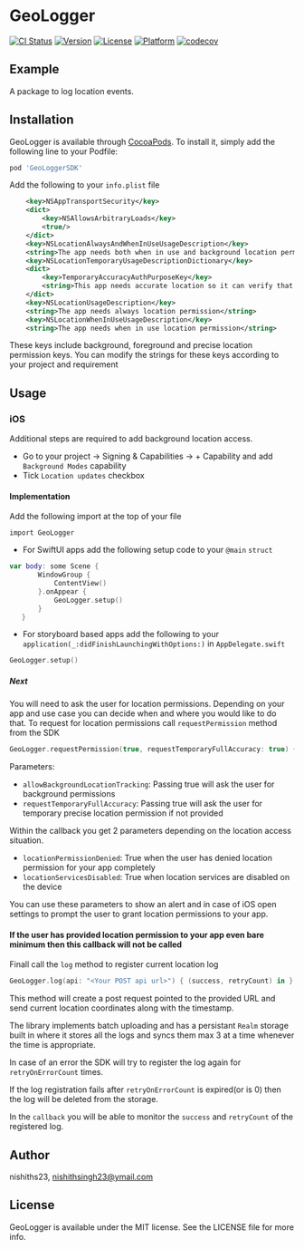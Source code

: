 # GeoLogger

[![CI Status](https://img.shields.io/travis/nishiths23/GeoLogger.svg?style=flat)](https://travis-ci.org/nishiths23/GeoLogger)
[![Version](https://img.shields.io/cocoapods/v/GeoLoggerSDK.svg?style=flat)](https://cocoapods.org/pods/GeoLoggerSDK)
[![License](https://img.shields.io/cocoapods/l/GeoLoggerSDK.svg?style=flat)](https://cocoapods.org/pods/GeoLoggerSDK)
[![Platform](https://img.shields.io/cocoapods/p/GeoLoggerSDK.svg?style=flat)](https://cocoapods.org/pods/GeoLoggerSDK) 
[![codecov](https://codecov.io/gh/nishiths23/GeoLogger/branch/main/graph/badge.svg?token=iBd7Q8C9W7)](https://codecov.io/gh/nishiths23/GeoLogger)


## Example


A package to log location events.

## Installation

GeoLogger is available through [CocoaPods](https://cocoapods.org). To install
it, simply add the following line to your Podfile:

```ruby
pod 'GeoLoggerSDK'
```

Add the following to your `info.plist` file

```xml
    <key>NSAppTransportSecurity</key>
    <dict>
        <key>NSAllowsArbitraryLoads</key>
        <true/>
    </dict>
    <key>NSLocationAlwaysAndWhenInUseUsageDescription</key>
    <string>The app needs both when in use and background location permission</string>
    <key>NSLocationTemporaryUsageDescriptionDictionary</key>
    <dict>
        <key>TemporaryAccuracyAuthPurposeKey</key>
        <string>This app needs accurate location so it can verify that you&apos;re in a supported region.</string>
    </dict>
    <key>NSLocationUsageDescription</key>
    <string>The app needs always location permission</string>
    <key>NSLocationWhenInUseUsageDescription</key>
    <string>The app needs when in use location permission</string>
```
These keys include background, foreground and precise location permission keys.
You can modify the strings for these keys according to your project and requirement

## Usage

### iOS

Additional steps are required to add background location access.

- Go to your project -> Signing & Capabilities -> + Capability and add `Background Modes` capability
- Tick `Location updates` checkbox

#### Implementation

 Add the following import at the top of your file
 
 `import GeoLogger`

 - For SwiftUI apps add the following setup code to your `@main` `struct`

 ```swift
 var body: some Scene {
        WindowGroup {
            ContentView()
        }.onAppear {
            GeoLogger.setup()
        }
    }
 ```

 - For storyboard based apps add the following to your `application(_:didFinishLaunchingWithOptions:)` in `AppDelegate.swift`

```swift
GeoLogger.setup()
```

##### Next

You will need to ask the user for location permissions. Depending on your app and use case you can decide when and where you would like to do that. To request for location permissions call `requestPermission` method from the SDK

```swift
GeoLogger.requestPermission(true, requestTemporaryFullAccuracy: true) { (locationPermissionDenied, locationServicesDisabled) in }
```
Parameters:
- `allowBackgroundLocationTracking`: Passing true will ask the user for background permissions
- `requestTemporaryFullAccuracy`: Passing true will ask the user for temporary precise location permission if not provided

Within the callback you get 2 parameters depending on the location access situation.

- `locationPermissionDenied`: True when the user has denied location permission for your app completely
- `locationServicesDisabled`: True when location services are disabled on the device

You can use these parameters to show an alert and in case of iOS open settings to prompt the user to grant location permissions to your app.

#### If the user has provided location permission to your app even bare minimum then this callback will not be called

Finall call the `log` method to register current location log

```swift
GeoLogger.log(api: "<Your POST api url>") { (success, retryCount) in }
```

This method will create a post request pointed to the provided URL and send current location coordinates along with the timestamp.

The library implements batch uploading and has a persistant `Realm` storage built in where it stores all the logs and syncs them max 3 at a time whenever the time is appropriate.

In case of an error the SDK will try to register the log again for `retryOnErrorCount` times.

If the log registration fails after `retryOnErrorCount` is expired(or is 0) then the log will be deleted from the storage.

In the `callback` you will be able to monitor the `success` and `retryCount` of the registered log.


## Author

nishiths23, nishithsingh23@ymail.com

## License

GeoLogger is available under the MIT license. See the LICENSE file for more info.
